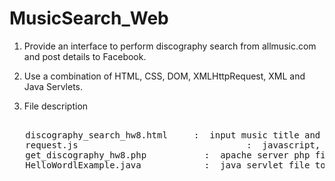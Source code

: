 <h> MusicSearch_Web </h>
===============
1. Provide an interface to perform discography search from allmusic.com and post details to Facebook.

2. Use a combination of HTML, CSS, DOM, XMLHttpRequest, XML and Java Servlets.

3. File description
  <PRE> 
   discography_search_hw8.html     :  input music title and choose type
   request.js					             :  javascript, send HTTPRequest to java servlet, and deal with JSON from java servlet
   get_discography_hw8.php		     :  apache server php file to parse all music and create XML
   HelloWordlExample.java   	     :  java servlet file to receive XML from apache server and send JSON back to client
</PRE>
